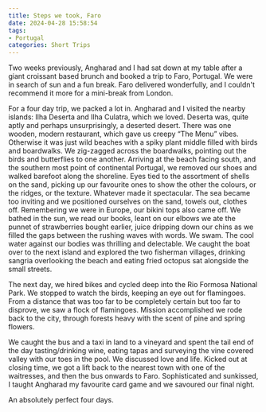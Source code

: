 ```yaml
---
title: Steps we took, Faro
date: 2024-04-28 15:58:54
tags:
- Portugal
categories: Short Trips
---
```

Two weeks previously, Angharad and I had sat down at my table after a giant croissant based brunch and booked a trip to Faro, Portugal. We were in search of sun and a fun break. Faro delivered wonderfully, and I couldn't recommend it more for a mini-break from London.

For a four day trip, we packed a lot in. Angharad and I visited the nearby islands: Ilha Deserta and Ilha Culatra, which we loved. Deserta was, quite aptly and perhaps unsurprisingly, a deserted desert. There was one wooden, modern restaurant, which gave us creepy “The Menu” vibes. Otherwise it was just wild beaches with a spiky plant middle filled with birds and boardwalks. We zig-zagged across the boardwalks, pointing out the birds and butterflies to one another. Arriving at the beach facing south, and the southern most point of continental Portugal, we removed our shoes and walked barefoot along the shoreline. Eyes tied to the assortment of shells on the sand, picking up our favourite ones to show the other the colours, or the ridges, or the texture. Whatever made it spectacular. The sea became too inviting and we positioned ourselves on the sand, towels out, clothes off. Remembering we were in Europe, our bikini tops also came off. We bathed in the sun, we read our books, leant on our elbows we ate the punnet of strawberries bought earlier, juice dripping down our chins as we filled the gaps between the rushing waves with words. We swam. The cool water against our bodies was thrilling and delectable. We caught the boat over to the next island and explored the two fisherman villages, drinking sangria overlooking the beach and eating fried octopus sat alongside the small streets.

The next day, we hired bikes and cycled deep into the Rio Formosa National Park. We stopped to watch the birds, keeping an eye out for flamingoes. From a distance that was too far to be completely certain but too far to disprove, we saw a flock of flamingoes. Mission accomplished we rode back to the city, through forests heavy with the scent of pine and spring flowers. 

We caught the bus and a taxi in land to a vineyard and spent the tail end of the day tasting/drinking wine, eating tapas and surveying the vine covered valley with our toes in the pool. We discussed love and life. Kicked out at closing time, we got a lift back to the nearest town with one of the waitresses, and then the bus onwards to Faro. Sophisticated and sunkissed, I taught Angharad my favourite card game and we savoured our final night.

An absolutely perfect four days.